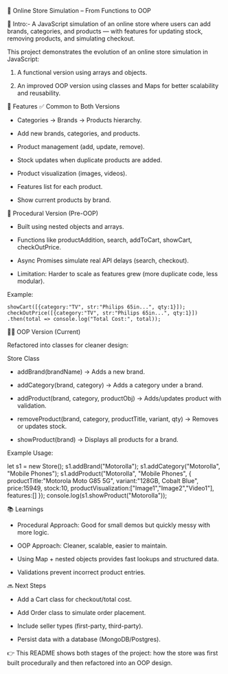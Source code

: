🛒 Online Store Simulation – From Functions to OOP

📌 Intro:- A JavaScript simulation of an online store where users can add brands, categories, and products — with features for updating stock, removing products, and simulating checkout.

This project demonstrates the evolution of an online store simulation in JavaScript:

1. A functional version using arrays and objects.

2. An improved OOP version using classes and Maps for better scalability and reusability.

📌 Features
✅ Common to Both Versions

- Categories → Brands → Products hierarchy.

- Add new brands, categories, and products.

- Product management (add, update, remove).

- Stock updates when duplicate products are added.

- Product visualization (images, videos).

- Features list for each product.

- Show current products by brand.

🧪 Procedural Version (Pre-OOP)

- Built using nested objects and arrays.

- Functions like productAddition, search, addToCart, showCart, checkOutPrice.

- Async Promises simulate real API delays (search, checkout).

- Limitation: Harder to scale as features grew (more duplicate code, less modular).

Example:

```showCart([{category:"TV", str:"Philips 65in...", qty:1}]);```
```checkOutPrice([{category:"TV", str:"Philips 65in...", qty:1}])```
```.then(total => console.log("Total Cost:", total));```

🧑‍💻 OOP Version (Current)

Refactored into classes for cleaner design:

Store Class

- addBrand(brandName) → Adds a new brand.

- addCategory(brand, category) → Adds a category under a brand.

- addProduct(brand, category, productObj) → Adds/updates product with validation.

- removeProduct(brand, category, productTitle, variant, qty) → Removes or updates stock.

- showProduct(brand) → Displays all products for a brand.

Example Usage:

let s1 = new Store();
s1.addBrand("Motorolla");
s1.addCategory("Motorolla", "Mobile Phones");
s1.addProduct("Motorolla", "Mobile Phones", {
  productTitle:"Motorola Moto G85 5G",
  variant:"128GB, Cobalt Blue",
  price:15949,
  stock:10,
  productVisualization:["Image1","Image2","Video1"],
  features:[]
});
console.log(s1.showProduct("Motorolla"));

📚 Learnings

- Procedural Approach: Good for small demos but quickly messy with more logic.

- OOP Approach: Cleaner, scalable, easier to maintain.

- Using Map + nested objects provides fast lookups and structured data.

- Validations prevent incorrect product entries.

🔜 Next Steps

- Add a Cart class for checkout/total cost.

- Add Order class to simulate order placement.

- Include seller types (first-party, third-party).

- Persist data with a database (MongoDB/Postgres).

👉 This README shows both stages of the project: how the store was first built procedurally and then refactored into an OOP design.